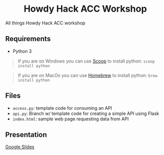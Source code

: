 <p>
  <h1 align="center">Howdy Hack ACC Workshop</h1>
</p>
All things Howdy Hack ACC workshop

## Requirements

- Python 3

> If you are on Windows you can use [Scoop](https://scoop.sh/) to install python: `scoop install python`

> If you are on MacOs you can use [Homebrew](https://brew.sh/) to install python: `brew install python`

## Files

- `access.py`: template code for consuming an API
- `api.py`: Branch w/ template code for creating a simple API using Flask
- `index.html`: sample web page requesting data from API

## Presentation

[Google Slides](https://docs.google.com/presentation/d/1YAIDYyaZPj5lasHvbBQvEIu22cdrhdg3j8jl9ZDagG8/edit?usp=sharing)
